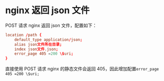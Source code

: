 # nginx 返回 json 文件

POST 请求 nginx 返回 json 文件，配置如下：

```conf
location /path {
    default_type application/json;
    alias json文件所在目录;
    index json文件.json;
    error_page 405 =200 \$uri;
}
```

直接使用 POST 请求 nginx 的静态文件会返回 405，因此增加配置`error_page 405 =200 \$uri;`

